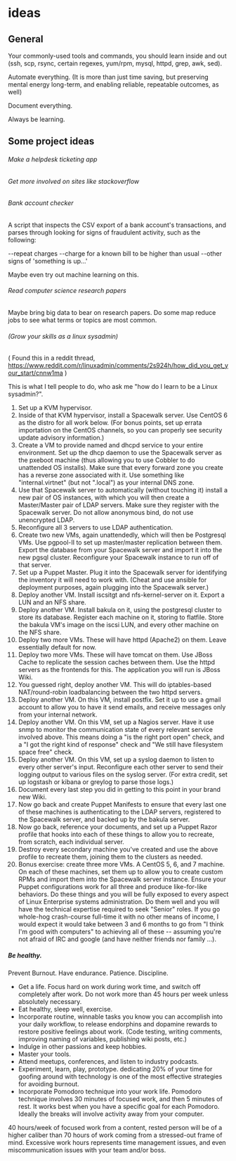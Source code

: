 # ideas

## General

Your commonly-used tools and commands, you should learn inside and out (ssh, scp, rsync, certain regexes, yum/rpm, mysql, httpd, grep, awk, sed).

Automate everything. (It is more than just time saving, but preserving mental energy long-term, and enabling reliable, repeatable outcomes, as well)

Document everything.

Always be learning.


## Some project ideas


###### Make a helpdesk ticketing app


###### Get more involved on sites like stackoverflow


###### Bank account checker
A script that inspects the CSV export of a bank account's transactions, and parses through looking for signs of fraudulent activity, such as the following:

--repeat charges
--charge for a known bill to be higher than usual
--other signs of 'something is up...' 

Maybe even try out machine learning on this. 


###### Read computer science research papers

Maybe bring big data to bear on research papers. Do some map reduce jobs to see what terms or topics are most common.



###### (Grow your skills as a linux sysadmin)

( Found this in a reddit thread, https://www.reddit.com/r/linuxadmin/comments/2s924h/how_did_you_get_your_start/cnnw1ma )

This is what I tell people to do, who ask me "how do I learn to be a Linux sysadmin?".
1) Set up a KVM hypervisor.
2) Inside of that KVM hypervisor, install a Spacewalk server. Use CentOS 6 as the distro for all work below. (For bonus points, set up errata importation on the CentOS channels, so you can properly see security update advisory information.)
3) Create a VM to provide named and dhcpd service to your entire environment. Set up the dhcp daemon to use the Spacewalk server as the pxeboot machine (thus allowing you to use Cobbler to do unattended OS installs). Make sure that every forward zone you create has a reverse zone associated with it. Use something like "internal.virtnet" (but not ".local") as your internal DNS zone.
4) Use that Spacewalk server to automatically (without touching it) install a new pair of OS instances, with which you will then create a Master/Master pair of LDAP servers. Make sure they register with the Spacewalk server. Do not allow anonymous bind, do not use unencrypted LDAP.
5) Reconfigure all 3 servers to use LDAP authentication.
6) Create two new VMs, again unattendedly, which will then be Postgresql VMs. Use pgpool-II to set up master/master replication between them. Export the database from your Spacewalk server and import it into the new pgsql cluster. Reconfigure your Spacewalk instance to run off of that server.
7) Set up a Puppet Master. Plug it into the Spacewalk server for identifying the inventory it will need to work with. (Cheat and use ansible for deployment purposes, again plugging into the Spacewalk server.)
8) Deploy another VM. Install iscsitgt and nfs-kernel-server on it. Export a LUN and an NFS share.
9) Deploy another VM. Install bakula on it, using the postgresql cluster to store its database. Register each machine on it, storing to flatfile. Store the bakula VM's image on the iscsi LUN, and every other machine on the NFS share.
10) Deploy two more VMs. These will have httpd (Apache2) on them. Leave essentially default for now.
11) Deploy two more VMs. These will have tomcat on them. Use JBoss Cache to replicate the session caches between them. Use the httpd servers as the frontends for this. The application you will run is JBoss Wiki.
12) You guessed right, deploy another VM. This will do iptables-based NAT/round-robin loadbalancing between the two httpd servers.
13) Deploy another VM. On this VM, install postfix. Set it up to use a gmail account to allow you to have it send emails, and receive messages only from your internal network.
14) Deploy another VM. On this VM, set up a Nagios server. Have it use snmp to monitor the communication state of every relevant service involved above. This means doing a "is the right port open" check, and a "I got the right kind of response" check and "We still have filesystem space free" check.
15) Deploy another VM. On this VM, set up a syslog daemon to listen to every other server's input. Reconfigure each other server to send their logging output to various files on the syslog server. (For extra credit, set up logstash or kibana or greylog to parse those logs.)
16) Document every last step you did in getting to this point in your brand new Wiki.
17) Now go back and create Puppet Manifests to ensure that every last one of these machines is authenticating to the LDAP servers, registered to the Spacewalk server, and backed up by the bakula server.
18) Now go back, reference your documents, and set up a Puppet Razor profile that hooks into each of these things to allow you to recreate, from scratch, each individual server.
19) Destroy every secondary machine you've created and use the above profile to recreate them, joining them to the clusters as needed.
20) Bonus exercise: create three more VMs. A CentOS 5, 6, and 7 machine. On each of these machines, set them up to allow you to create custom RPMs and import them into the Spacewalk server instance. Ensure your Puppet configurations work for all three and produce like-for-like behaviors.
Do these things and you will be fully exposed to every aspect of Linux Enterprise systems administration. Do them well and you will have the technical expertise required to seek "Senior" roles. If you go whole-hog crash-course full-time it with no other means of income, I would expect it would take between 3 and 6 months to go from "I think I'm good with computers" to achieving all of these -- assuming you're not afraid of IRC and google (and have neither friends nor family ...).


##### Be healthy.

Prevent Burnout. Have endurance. Patience. Discipline.

- Get a life. Focus hard on work during work time, and switch off completely after work. Do not work more than 45 hours per week unless absolutely necessary. 
- Eat healthy, sleep well, exercise.
- Incorporate routine, winnable tasks you know you can accomplish into your daily workflow, to release endorphins and dopamine rewards to restore positive feelings about work. (Code testing, writing comments, improving naming of variables, publishing wiki posts, etc.)
- Indulge in other passions and keep hobbies.
- Master your tools.
- Attend meetups, conferences, and listen to industry podcasts.
- Experiment, learn, play, prototype. dedicating 20% of your time for goofing around with technology is one of the most effective strategies for avoiding burnout.
- Incorporate Pomodoro technique into your work life. Pomodoro technique involves 30 minutes of focused work, and then 5 minutes of rest. It works best when you have a specific goal for each Pomodoro. Ideally the breaks will involve activity away from your computer.

40 hours/week of focused work from a content, rested person will be of a higher caliber than 70 hours of work coming from a stressed-out frame of mind.  Excessive work hours represents time management issues, and even miscommunication issues with your team and/or boss.
